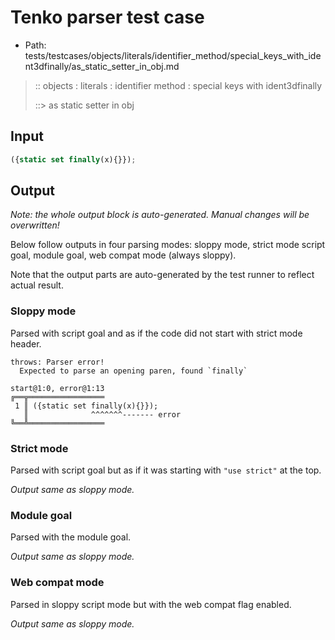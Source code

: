# Tenko parser test case

- Path: tests/testcases/objects/literals/identifier_method/special_keys_with_ident3dfinally/as_static_setter_in_obj.md

> :: objects : literals : identifier method : special keys with ident3dfinally
>
> ::> as static setter in obj

## Input

`````js
({static set finally(x){}});
`````

## Output

_Note: the whole output block is auto-generated. Manual changes will be overwritten!_

Below follow outputs in four parsing modes: sloppy mode, strict mode script goal, module goal, web compat mode (always sloppy).

Note that the output parts are auto-generated by the test runner to reflect actual result.

### Sloppy mode

Parsed with script goal and as if the code did not start with strict mode header.

`````
throws: Parser error!
  Expected to parse an opening paren, found `finally`

start@1:0, error@1:13
╔══╦═════════════════
 1 ║ ({static set finally(x){}});
   ║              ^^^^^^^------- error
╚══╩═════════════════

`````

### Strict mode

Parsed with script goal but as if it was starting with `"use strict"` at the top.

_Output same as sloppy mode._

### Module goal

Parsed with the module goal.

_Output same as sloppy mode._

### Web compat mode

Parsed in sloppy script mode but with the web compat flag enabled.

_Output same as sloppy mode._

